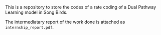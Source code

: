 This is a repository to store the codes of a rate coding of a Dual Pathway Learning model in Song Birds.

The intermediatary report of the work done is attached as `internship_report.pdf`.